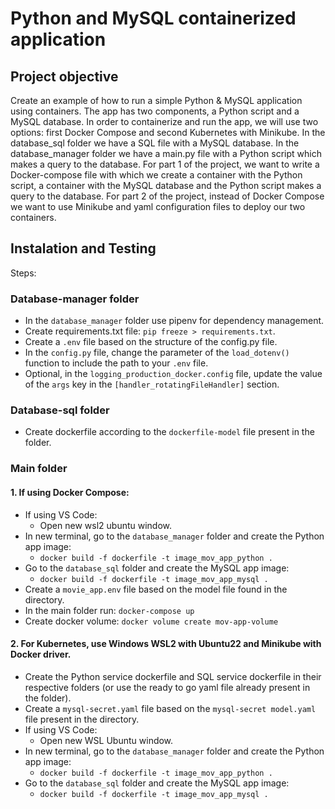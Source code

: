 # Python and MySQL containerized application

## Project objective
Create an example of how to run a simple Python & MySQL application using containers.
The app has two components, a Python script and a MySQL database.
In order to containerize and run the app, we will use two options: first Docker Compose and second Kubernetes with Minikube.
In the database_sql folder we have a SQL file with a MySQL database.
In the database_manager folder we have a main.py file with a Python script which makes a query to the database.
For part 1 of the project, we want to write a Docker-compose file with which we create a container with the Python script, a container with the MySQL database and the Python script makes a query to the database.
For part 2 of the project, instead of Docker Compose we want to use Minikube and yaml configuration files to deploy our two containers.

## Instalation and Testing

Steps:

### Database-manager folder
- In the `database_manager` folder use pipenv for dependency management.
- Create requirements.txt file: `pip freeze > requirements.txt`.
- Create a `.env` file based on the structure of the config.py file.
- In the `config.py` file, change the parameter of the `load_dotenv()` function to include the path to your `.env` file.
- Optional, in the `logging_production_docker.config` file, update the value of the `args` key in the `[handler_rotatingFileHandler]` section.

### Database-sql folder
- Create dockerfile according to the `dockerfile-model` file present in the folder.

### Main folder

#### 1. If using Docker Compose:
- If using VS Code:
    - Open new wsl2 ubuntu window.
- In new terminal, go to the `database_manager` folder and create the Python app image:
    - `docker build -f dockerfile -t image_mov_app_python .`
- Go to the `database_sql` folder and create the MySQL app image:
    - `docker build -f dockerfile -t image_mov_app_mysql .` 
- Create a `movie_app.env` file based on the model file found in the directory.
- In the main folder run:
    `docker-compose up`
- Create docker volume:
    `docker volume create mov-app-volume`

#### 2. For Kubernetes, use Windows WSL2 with Ubuntu22 and Minikube with Docker driver.
- Create the Python service dockerfile and SQL service dockerfile in their respective folders (or use the ready to go yaml file already present in the folder).
- Create a `mysql-secret.yaml` file based on the `mysql-secret model.yaml` file present in the directory.
- If using VS Code:
    - Open new WSL Ubuntu window.
- In new terminal, go to the `database_manager` folder and create the Python app image:
    - `docker build -f dockerfile -t image_mov_app_python .`
- Go to the `database_sql` folder and create the MySQL app image:
    - `docker build -f dockerfile -t image_mov_app_mysql .` 

